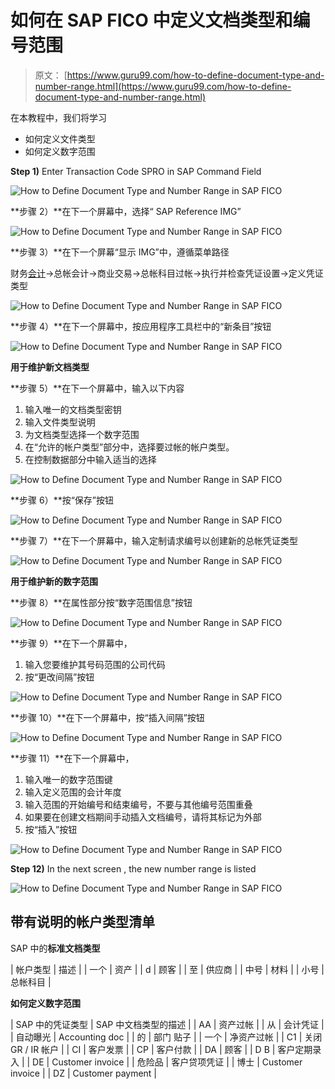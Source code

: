# 如何在 SAP FICO 中定义文档类型和编号范围

> 原文： [https://www.guru99.com/how-to-define-document-type-and-number-range.html](https://www.guru99.com/how-to-define-document-type-and-number-range.html)

在本教程中，我们将学习

*   如何定义文件类型
*   如何定义数字范围

**Step 1)** Enter Transaction Code SPRO in SAP Command Field

![How to Define Document Type and Number Range in SAP FICO](img/f578d7af5fc4048f873eb4849fe15907.png)

**步骤 2）**在下一个屏幕中，选择“ SAP Reference IMG”

![How to Define Document Type and Number Range in SAP FICO](img/3334065eab6f48fc6670acc705745950.png)

**步骤 3）**在下一个屏幕“显示 IMG”中，遵循菜单路径

财务[会计](/accounting.html)->总帐会计->商业交易->总帐科目过帐->执行并检查凭证设置->定义凭证类型

![How to Define Document Type and Number Range in SAP FICO](img/b4d0d6f39ace2f23a73741facc757e15.png)

**步骤 4）**在下一个屏幕中，按应用程序工具栏中的“新条目”按钮

![How to Define Document Type and Number Range in SAP FICO](img/f2d6c389fb6c560e516cd5c994a33985.png)

**用于维护新文档类型**

**步骤 5）**在下一个屏幕中，输入以下内容

1.  输入唯一的文档类型密钥
2.  输入文件类型说明
3.  为文档类型选择一个数字范围
4.  在“允许的帐户类型”部分中，选择要过帐的帐户类型。
5.  在控制数据部分中输入适当的选择

![How to Define Document Type and Number Range in SAP FICO](img/037b3b8bfb2e98a352ef19e0f199288c.png)

**步骤 6）**按“保存”按钮

![How to Define Document Type and Number Range in SAP FICO](img/34132c0ad5af922f0c45f742688870c1.png)

**步骤 7）**在下一个屏幕中，输入定制请求编号以创建新的总帐凭证类型

![How to Define Document Type and Number Range in SAP FICO](img/32b5e31bdc498f4098aa29a48dc002a1.png)

**用于维护新的数字范围**

**步骤 8）**在属性部分按“数字范围信息”按钮

![How to Define Document Type and Number Range in SAP FICO](img/c884a74909cdfa18a1e989d559ca8832.png)

**步骤 9）**在下一个屏幕中，

1.  输入您要维护其号码范围的公司代码
2.  按“更改间隔”按钮

![How to Define Document Type and Number Range in SAP FICO](img/45d2a69ba42e06f057e65978b77b3955.png)

**步骤 10）**在下一个屏幕中，按“插入间隔”按钮

![How to Define Document Type and Number Range in SAP FICO](img/4aa28660e328d158465afe64898319ba.png)

**步骤 11）**在下一个屏幕中，

1.  输入唯一的数字范围键
2.  输入定义范围的会计年度
3.  输入范围的开始编号和结束编号，不要与其他编号范围重叠
4.  如果要在创建文档期间手动插入文档编号，请将其标记为外部
5.  按“插入”按钮

![How to Define Document Type and Number Range in SAP FICO](img/9d8784764e4c189b3e3c27589d26cfc0.png)

**Step 12)** In the next screen , the new number range is listed

![How to Define Document Type and Number Range in SAP FICO](img/0de62bef385b9125f72a6f941882c133.png)

## 带有说明的帐户类型清单

SAP 中的**标准文档类型**

| 帐户类型 | 描述 |
| 一个 | 资产 |
| d | 顾客 |
| 至 | 供应商 |
| 中号 | 材料 |
| 小号 | 总帐科目 |

**如何定义数字范围**

| SAP 中的凭证类型 | SAP 中文档类型的描述 |
| AA | 资产过帐 |
| 从 | 会计凭证 |
| 自动曝光 | Accounting doc |
| 的 | 部门 贴子 |
| 一个 | 净资产过帐 |
| C1 | 关闭 GR / IR 帐户 |
| CI | 客户发票 |
| CP | 客户付款 |
| DA | 顾客 |
| D B | 客户定期录入 |
| DE | Customer invoice |
| 危险品 | 客户贷项凭证 |
| 博士 | Customer invoice |
| DZ | Customer payment |